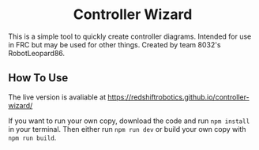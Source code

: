 <h1 align="center">
  Controller Wizard
</h1>
This is a simple tool to quickly create controller diagrams. Intended for use in FRC but may be used for other things. Created by team 8032's RobotLeopard86.

## How To Use
The live version is avaliable at https://redshiftrobotics.github.io/controller-wizard/

If you want to run your own copy, download the code and run `npm install` in your terminal. Then either run `npm run dev` or build your own copy with `npm run build`.